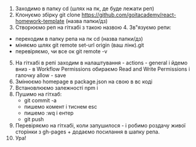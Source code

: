 1. Заходимо в папку cd (шлях на пк, де буде лежати реп)
2. Клонуємо збірку git clone
   https://github.com/goitacademy/react-homework-template (назва папки/дз)
3. Створюємо реп на гітхабі з такою назвою 4. Зв"язуємо репи:

- переходим в папку репа на пк cd (назва папки/дз)
- міняємо шлях git remote set-url origin (ваш лінк).git
- перевіряємо, чи все ок git remote -v

5. На гітхабі в репі заходим в налаштування - actions - general і йдемо вниз - в
   Workflow Permissions обираємо Read and Write Permissions і галочку allow -
   save
6. Змінюємо homepage в package.json на свою в вс коді
7. Встановлюємо залежності npm i
8. Пушимо на гітхаб:
   - git commit -a
   - пишемо комент і тиснем esc
   - пишемо :wq і ентер
   - git push
9. Перевіряємо на гітхабі, коли запушилося - і робимо роздачу живої сторінки з
   gh-pages + додаємо посилання в шапку репа.
10. Ура!
